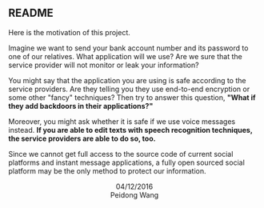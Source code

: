 ## README

Here is the motivation of this project.

Imagine we want to send your bank account number and its password to one of our relatives. What application will we use? Are we sure that the service provider will not monitor or leak your information?

You might say that the application you are using is safe according to the service providers. Are they telling you they use end-to-end encryption or some other "fancy" techniques? Then try to answer this question, **"What if they add backdoors in their applications?"**

Moreover, you might ask whether it is safe if we use voice messages instead. **If you are able to edit texts with speech recognition techniques, the service providers are able to do so, too.**

Since we cannot get full access to the source code of current social platforms and instant message applications, a fully open sourced social platform may be the only method to protect our information.



<p align='center'>04/12/2016<br>Peidong Wang</p>
